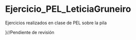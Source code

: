 # Ejercicio_PEL_LeticiaGruneiro
Ejercicios realizados en clase de PEL sobre la pila 

}//Pendiente de revisión
